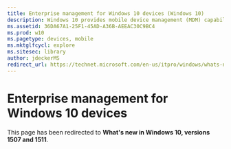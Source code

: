 ```yaml
---
title: Enterprise management for Windows 10 devices (Windows 10)
description: Windows 10 provides mobile device management (MDM) capabilities that enable enterprise-level management of devices.
ms.assetid: 36DA67A1-25F1-45AD-A36B-AEEAC30C9BC4
ms.prod: w10
ms.pagetype: devices, mobile
ms.mktglfcycl: explore
ms.sitesec: library
author: jdeckerMS
redirect_url: https://technet.microsoft.com/en-us/itpro/windows/whats-new/whats-new-windows-10-version-1507-and-1511
---
```


# Enterprise management for Windows 10 devices

This page has been redirected to **What's new in Windows 10, versions 1507 and 1511**.


